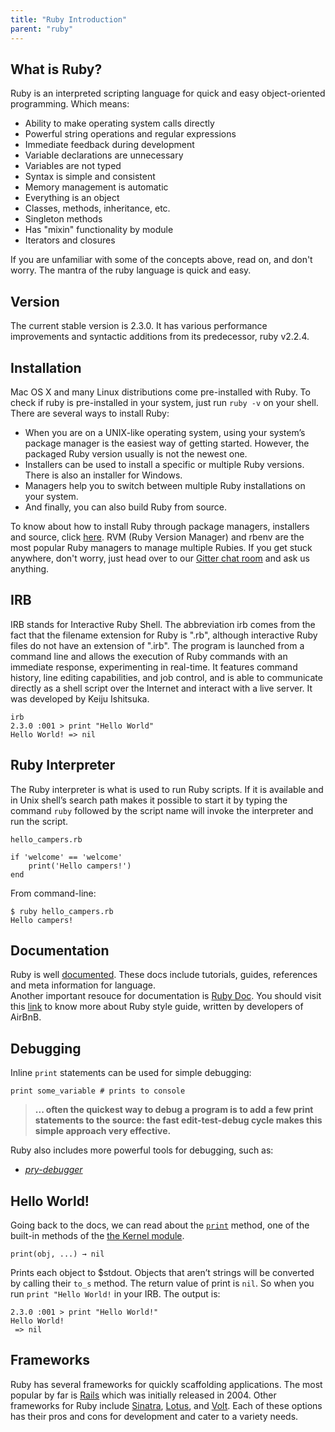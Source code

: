 ```yaml
---
title: "Ruby Introduction"
parent: "ruby"
---
```


## What is Ruby?

<a>Ruby</a> is an interpreted scripting language for quick and easy object-oriented programming. Which means:

*   Ability to make operating system calls directly
*   Powerful string operations and regular expressions
*   Immediate feedback during development
*   Variable declarations are unnecessary
*   Variables are not typed
*   Syntax is simple and consistent
*   Memory management is automatic
*   Everything is an object
*   Classes, methods, inheritance, etc.
*   Singleton methods
*   Has "mixin" functionality by module
*   Iterators and closures

If you are unfamiliar with some of the concepts above, read on, and don't worry. The mantra of the ruby language is quick and easy.

## Version

The current stable version is 2.3.0\. It has various performance improvements and syntactic additions from its predecessor, ruby v2.2.4.

## Installation

Mac OS X and many Linux distributions come pre-installed with Ruby. To check if ruby is pre-installed in your system, just run `ruby -v` on your shell. There are several ways to install Ruby:

*   When you are on a UNIX-like operating system, using your system’s package manager is the easiest way of getting started. However, the packaged Ruby version usually is not the newest one.
*   Installers can be used to install a specific or multiple Ruby versions. There is also an installer for Windows.
*   Managers help you to switch between multiple Ruby installations on your system.
*   And finally, you can also build Ruby from source.

To know about how to install Ruby through package managers, installers and source, click [here](https://www.ruby-lang.org/en/documentation/installation/). RVM (Ruby Version Manager) and rbenv are the most popular Ruby managers to manage multiple Rubies. If you get stuck anywhere, don't worry, just head over to our [Gitter chat room](https://gitter.im/FreeCodeCamp/ruby) and ask us anything.

## IRB

IRB stands for Interactive Ruby Shell. The abbreviation irb comes from the fact that the filename extension for Ruby is ".rb", although interactive Ruby files do not have an extension of ".irb". The program is launched from a command line and allows the execution of Ruby commands with an immediate response, experimenting in real-time. It features command history, line editing capabilities, and job control, and is able to communicate directly as a shell script over the Internet and interact with a live server. It was developed by Keiju Ishitsuka.

    irb
    2.3.0 :001 > print "Hello World"
    Hello World! => nil

## Ruby Interpreter

The Ruby interpreter is what is used to run Ruby scripts. If it is available and in Unix shell’s search path makes it possible to start it by typing the command `ruby` followed by the script name will invoke the interpreter and run the script.

`hello_campers.rb`

    if 'welcome' == 'welcome'
        print('Hello campers!')
    end

From command-line:

    $ ruby hello_campers.rb
    Hello campers!

## Documentation

Ruby is well [documented](https://www.ruby-lang.org/en/documentation/). These docs include tutorials, guides, references and meta information for language.  
Another important resouce for documentation is [Ruby Doc](http://ruby-doc.org/core-2.3.0/). You should visit this [link](https://github.com/airbnb/ruby) to know more about Ruby style guide, written by developers of AirBnB.

## Debugging

Inline `print` statements can be used for simple debugging:

    print some_variable # prints to console

> **... often the quickest way to debug a program is to add a few print statements to the source: the fast edit-test-debug cycle makes this simple approach very effective.**

Ruby also includes more powerful tools for debugging, such as:  
* [_pry-debugger_](https://github.com/nixme/pry-debugger)

## Hello World!

Going back to the docs, we can read about the [`print`](http://ruby-doc.org/core-2.3.0/Kernel.html#method-i-print) method, one of the built-in methods of the [the Kernel module](http://ruby-doc.org/core-2.3.0/Kernel.html).  

    print(obj, ...) → nil

Prints each object to $stdout. Objects that aren’t strings will be converted by calling their `to_s` method. The return value of print is `nil`. So when you run `print "Hello World!` in your IRB. The output is:

    2.3.0 :001 > print "Hello World!"
    Hello World!
     => nil

## Frameworks

Ruby has several frameworks for quickly scaffolding applications. The most popular by far is [Rails](http://rubyonrails.org/) which was initially released in 2004\. Other frameworks for Ruby include [Sinatra](http://www.sinatrarb.com/), [Lotus](http://lotusrb.org/), and [Volt](http://voltframework.com/). Each of these options has their pros and cons for development and cater to a variety needs.
